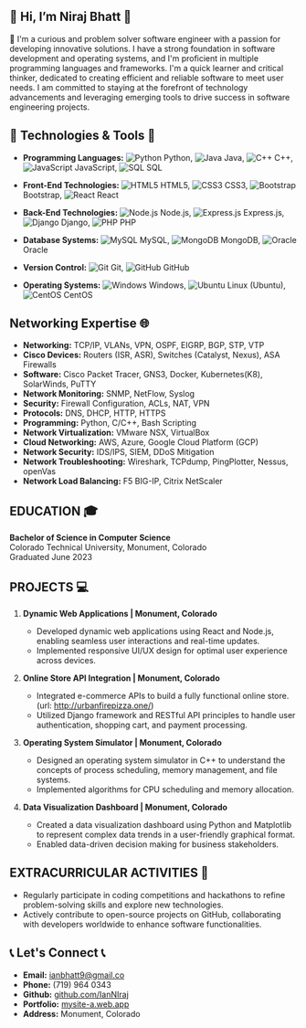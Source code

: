## 👋 Hi, I’m Niraj Bhatt 👋

🌱 I'm a curious and problem solver software engineer with a passion for developing innovative solutions. I have a strong foundation in software development and operating systems, and I'm proficient in multiple programming languages and frameworks. I'm a quick learner and critical thinker, dedicated to creating efficient and reliable software to meet user needs. I am committed to staying at the forefront of technology advancements and leveraging emerging tools to drive success in software engineering projects.

## 🚀 Technologies & Tools 🚀

- **Programming Languages:** 
  ![Python](https://img.icons8.com/color/48/000000/python.png) Python, 
  ![Java](https://img.icons8.com/color/48/000000/java-coffee-cup-logo.png) Java, 
  ![C++](https://img.icons8.com/color/48/000000/c-plus-plus-logo.png) C++, 
  ![JavaScript](https://img.icons8.com/color/48/000000/javascript-logo-1.png) JavaScript, 
  ![SQL](https://img.icons8.com/color/48/000000/sql.png) SQL

- **Front-End Technologies:** 
  ![HTML5](https://img.icons8.com/color/48/000000/html-5.png) HTML5, 
  ![CSS3](https://img.icons8.com/color/48/000000/css3.png) CSS3, 
  ![Bootstrap](https://img.icons8.com/color/48/000000/bootstrap.png) Bootstrap, 
  ![React](https://img.icons8.com/color/48/000000/react-native.png) React

- **Back-End Technologies:** 
  ![Node.js](https://img.icons8.com/color/48/000000/nodejs.png) Node.js, 
  ![Express.js](https://img.icons8.com/color/48/000000/express.png) Express.js, 
  ![Django](https://img.icons8.com/color/48/000000/django.png) Django, 
  ![PHP](https://img.icons8.com/officexs/48/000000/php-logo.png) PHP

- **Database Systems:** 
  ![MySQL](https://img.icons8.com/color/48/000000/mysql-logo.png) MySQL, 
  ![MongoDB](https://img.icons8.com/color/48/000000/mongodb.png) MongoDB, 
  ![Oracle](https://img.icons8.com/color/48/000000/oracle-logo.png) Oracle

- **Version Control:** 
  ![Git](https://img.icons8.com/color/48/000000/git.png) Git, 
  ![GitHub](https://img.icons8.com/color/48/000000/github.png) GitHub

- **Operating Systems:** 
  ![Windows](https://img.icons8.com/color/48/000000/windows-10.png) Windows, 
  ![Ubuntu](https://img.icons8.com/color/48/000000/ubuntu--v1.png) Linux (Ubuntu), 
  ![CentOS](https://img.icons8.com/color/48/000000/centos.png) CentOS



## Networking Expertise 🌐

- **Networking:** TCP/IP, VLANs, VPN, OSPF, EIGRP, BGP, STP, VTP
- **Cisco Devices:** Routers (ISR, ASR), Switches (Catalyst, Nexus), ASA Firewalls
- **Software:** Cisco Packet Tracer, GNS3, Docker, Kubernetes(K8), SolarWinds, PuTTY
- **Network Monitoring:** SNMP, NetFlow, Syslog
- **Security:** Firewall Configuration, ACLs, NAT, VPN
- **Protocols:** DNS, DHCP, HTTP, HTTPS
- **Programming:** Python, C/C++, Bash Scripting
- **Network Virtualization:** VMware NSX, VirtualBox
- **Cloud Networking:** AWS, Azure, Google Cloud Platform (GCP)
- **Network Security:** IDS/IPS, SIEM, DDoS Mitigation
- **Network Troubleshooting:** Wireshark, TCPdump, PingPlotter, Nessus, openVas
- **Network Load Balancing:** F5 BIG-IP, Citrix NetScaler


## EDUCATION 🎓

**Bachelor of Science in Computer Science**  
Colorado Technical University, Monument, Colorado  
Graduated June 2023

## PROJECTS 💻

1. **Dynamic Web Applications | Monument, Colorado**
   - Developed dynamic web applications using React and Node.js, enabling seamless user interactions and real-time updates.
   - Implemented responsive UI/UX design for optimal user experience across devices.

2. **Online Store API Integration | Monument, Colorado**
   - Integrated e-commerce APIs to build a fully functional online store. (url: http://urbanfirepizza.one/)
   - Utilized Django framework and RESTful API principles to handle user authentication, shopping cart, and payment processing.

3. **Operating System Simulator | Monument, Colorado**
   - Designed an operating system simulator in C++ to understand the concepts of process scheduling, memory management, and file systems.
   - Implemented algorithms for CPU scheduling and memory allocation.

4. **Data Visualization Dashboard | Monument, Colorado**
   - Created a data visualization dashboard using Python and Matplotlib to represent complex data trends in a user-friendly graphical format.
   - Enabled data-driven decision making for business stakeholders.

## EXTRACURRICULAR ACTIVITIES 🎯

- Regularly participate in coding competitions and hackathons to refine problem-solving skills and explore new technologies.
- Actively contribute to open-source projects on GitHub, collaborating with developers worldwide to enhance software functionalities.

## 📞 Let's Connect 📞

- **Email:** ianbhatt9@gmail.co
- **Phone:** (719) 964 0343
- **Github:** [github.com/IanNIraj](https://github.com/IanNIraj)
- **Portfolio:** [mysite-a.web.app](http://mysite-a.web.app)
- **Address:** Monument, Colorado
